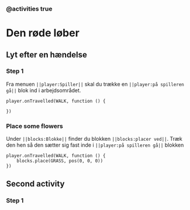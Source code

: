 ### @activities true

# Den røde løber

## Lyt efter en hændelse

### Step 1

Fra menuen ``||player:Spiller||`` skal du trække en ``||player:på spilleren gå||`` blok ind i arbejdsområdet.

```blocks
player.onTravelled(WALK, function () {
	
})
```

### Place some flowers

Under ``||blocks:Blokke||`` finder du blokken ``||blocks:placer ved||``. Træk den hen så den sætter sig fast inde i ``||player:på spilleren gå||`` blokken

```blocks
player.onTravelled(WALK, function () {
    blocks.place(GRASS, pos(0, 0, 0))
})
```

## Second activity

### Step 1
